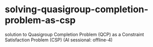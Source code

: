 # solving-quasigroup-completion-problem-as-csp  
solution to Quasigroup Completion Problem (QCP) as a Constraint Satisfaction Problem (CSP) (AI sessional: offline-4)
